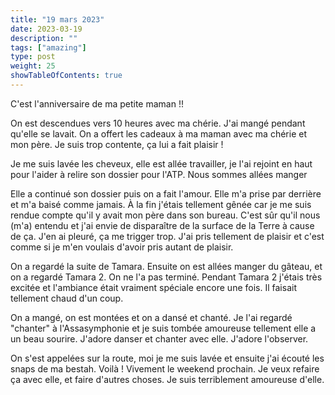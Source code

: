 ```yaml
---
title: "19 mars 2023"
date: 2023-03-19
description: ""
tags: ["amazing"]
type: post
weight: 25
showTableOfContents: true
---
```


C'est l'anniversaire de ma petite maman !!

On est descendues vers 10 heures avec ma chérie. J'ai mangé pendant qu'elle se lavait. On a offert les cadeaux à ma maman avec ma chérie et mon père. Je suis trop contente, ça lui a fait plaisir !

Je me suis lavée les cheveux, elle est allée travailler, je l'ai rejoint en haut pour l'aider à relire son dossier pour l'ATP. Nous sommes allées manger

Elle a continué son dossier puis on a fait l'amour. Elle m'a prise par derrière et m'a baisé comme jamais. À la fin j'étais tellement gênée car je me suis rendue compte qu'il y avait mon père dans son bureau. C'est sûr qu'il nous (m'a) entendu et j'ai envie de disparaître de la surface de la Terre à cause de ça. J'en ai pleuré, ça me trigger trop. J'ai pris tellement de plaisir et c'est comme si je m'en voulais d'avoir pris autant de plaisir.

On a regardé la suite de Tamara. Ensuite on est allées manger du gâteau, et on a regardé Tamara 2. On ne l'a pas terminé. Pendant Tamara 2 j'étais très excitée et l'ambiance était vraiment spéciale encore une fois. Il faisait tellement chaud d'un coup.

On a mangé, on est montées et on a dansé et chanté. Je l'ai regardé "chanter" à l'Assasymphonie et je suis tombée amoureuse tellement elle a un beau sourire. J'adore danser et chanter avec elle. J'adore l'observer.

On s'est appelées sur la route, moi je me suis lavée et ensuite j'ai écouté les snaps de ma bestah. Voilà ! Vivement le weekend prochain. Je veux refaire ça avec elle, et faire d'autres choses. Je suis terriblement amoureuse d'elle.